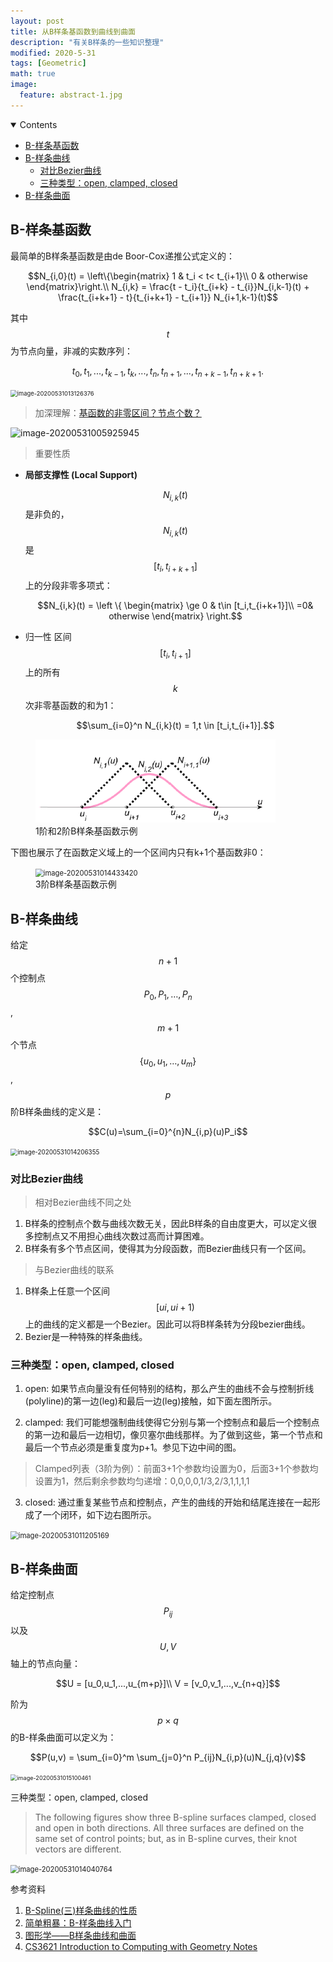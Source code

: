 ```yaml
---
layout: post
title: 从B样条基函数到曲线到曲面
description: "有关B样条的一些知识整理"
modified: 2020-5-31
tags: [Geometric]
math: true
image:
  feature: abstract-1.jpg
---
```

<details open><!-- 可选open -->
<summary>Contents</summary>
<div markdown="1">
<!-- TOC -->

- [B-样条基函数](#b-%E6%A0%B7%E6%9D%A1%E5%9F%BA%E5%87%BD%E6%95%B0)
- [B-样条曲线](#b-%E6%A0%B7%E6%9D%A1%E6%9B%B2%E7%BA%BF)
    - [对比Bezier曲线](#%E5%AF%B9%E6%AF%94bezier%E6%9B%B2%E7%BA%BF)
    - [三种类型：open, clamped, closed](#%E4%B8%89%E7%A7%8D%E7%B1%BB%E5%9E%8Bopen-clamped-closed)
- [B-样条曲面](#b-%E6%A0%B7%E6%9D%A1%E6%9B%B2%E9%9D%A2)

<!-- /TOC -->
</div>
</details>

## B-样条基函数

最简单的B样条基函数是由de Boor-Cox递推公式定义的：

$$N_{i,0}(t) = \left\{\begin{matrix} 1 & t_i < t<  t_{i+1}\\ 0 & otherwise \end{matrix}\right.\\ N_{i,k} = \frac{t - t_i}{t_{i+k} - t_{i}}N_{i,k-1}(t) + \frac{t_{i+k+1} - t}{t_{i+k+1} - t_{i+1}} N_{i+1,k-1}(t)$$

其中$$t$$为节点向量，非减的实数序列：

$$t_0,t_1,...,t_{k-1},t_k,...,t_n,t_{n+1},...,t_{n+k-1},t_{n+k+1}.$$

<img src="{{ site.url }}/images/B-Spline/image-20200531013126376.png" alt="image-20200531013126376" style="zoom: 67%;" />

> 加深理解：[基函数的非零区间？节点个数？](https://wlsdzyzl.top/2019/03/19/%E5%9B%BE%E5%BD%A2%E5%AD%A6%E2%80%94%E2%80%94B%E6%A0%B7%E6%9D%A1%E6%9B%B2%E7%BA%BF%E5%92%8C%E6%9B%B2%E9%9D%A2/)

<img src="{{ site.url }}/images/B-Spline/image-20200531005925945.png" alt="image-20200531005925945"  />

<!--more-->

> 重要性质

- **局部支撑性 (Local Support)**

  $$N_{i,k}(t)$$是非负的，$$N_{i,k}(t)$$是$$[t_i,t_{i+k+1}]$$上的分段非零多项式：

  $$N_{i,k}(t) = \left \{ \begin{matrix} \ge 0 & t\in [t_i,t_{i+k+1}]\\ =0& otherwise \end{matrix} \right.$$

- 归一性
  区间$$[t_i,t_{i+1}]$$上的所有$$k$$次非零基函数的和为1：

  $$\sum_{i=0}^n N_{i,k}(t) = 1,t \in [t_i,t_{i+1}].$$

<figure><img src="images/B-Spline/image-20200531012646364.png" alt="image-20200531012646364" style="zoom: 70%;" /><figcaption>1阶和2阶B样条基函数示例</figcaption></figure>

下图也展示了在函数定义域上的一个区间内只有k+1个基函数非0：

<figure><img src="{{ site.url }}/images/B-Spline/image-20200531014433420.png" alt="image-20200531014433420" style="zoom:80%;" /><figcaption>3阶B样条基函数示例</figcaption></figure>

## B-样条曲线

给定$$n+1$$个控制点$${P_0,P_1,…,P_n}$$,$$m+1$$个节点$$\{u_0,u_1,…,u_m\}$$, $$p$$阶B样条曲线的定义是：

$$C(u)=\sum_{i=0}^{n}N_{i,p}(u)P_i$$

<img src="{{ site.url }}/images/B-Spline/image-20200531014206355.png" alt="image-20200531014206355" style="zoom: 70%;" />

### 对比Bezier曲线

>相对Bezier曲线不同之处

1. B样条的控制点个数与曲线次数无关，因此B样条的自由度更大，可以定义很多控制点又不用担心曲线次数过高而计算困难。
2. B样条有多个节点区间，使得其为分段函数，而Bezier曲线只有一个区间。

> 与Bezier曲线的联系

1. B样条上任意一个区间$$[ui,ui+1)$$上的曲线的定义都是一个Bezier。因此可以将B样条转为分段bezier曲线。
2. Bezier是一种特殊的样条曲线。

### 三种类型：open, clamped, closed

1. open: 如果节点向量没有任何特别的结构，那么产生的曲线不会与控制折线(polyline)的第一边(leg)和最后一边(leg)接触，如下面左图所示。

2. clamped: 我们可能想强制曲线使得它分别与第一个控制点和最后一个控制点的第一边和最后一边相切，像贝塞尔曲线那样。为了做到这些，第一个节点和最后一个节点必须是重复度为p+1。参见下边中间的图。

  > Clamped列表（3阶为例）：前面3+1个参数均设置为0，后面3+1个参数均设置为1，然后剩余参数均匀递增：0,0,0,0,1/3,2/3,1,1,1,1

3. closed: 通过重复某些节点和控制点，产生的曲线的开始和结尾连接在一起形成了一个闭环，如下边右图所示。

<img src="{{ site.url }}/images/B-Spline/image-20200531011205169.png" alt="image-20200531011205169" style="zoom:80%;" />

## B-样条曲面

给定控制点$$P_{ij}$$以及$$U,V$$轴上的节点向量：

$$U = [u_0,u_1,...,u_{m+p}]\\ V = [v_0,v_1,...,v_{n+q}]$$

阶为$$p×q$$的B-样条曲面可以定义为：

$$P(u,v) = \sum_{i=0}^m \sum_{j=0}^n P_{ij}N_{i,p}(u)N_{j,q}(v)$$

<img src="{{ site.url }}/images/B-Spline/image-20200531015100461.png" alt="image-20200531015100461" style="zoom: 65%;" />

三种类型：open, clamped, closed

>The following figures show three B-spline surfaces clamped, closed and open in both directions. All three surfaces are defined on the same set of control points; but, as in B-spline curves, their knot vectors are different.

<img src="{{ site.url }}/images/B-Spline/image-20200531014040764.png" alt="image-20200531014040764" style="zoom:80%;" />



参考资料

1. [B-Spline(三)样条曲线的性质](http://www.whudj.cn/?p=493)
2. [简单粗暴：B-样条曲线入门](https://zhuanlan.zhihu.com/p/50626506)
3. [图形学——B样条曲线和曲面](https://wlsdzyzl.top/2019/03/19/%E5%9B%BE%E5%BD%A2%E5%AD%A6%E2%80%94%E2%80%94B%E6%A0%B7%E6%9D%A1%E6%9B%B2%E7%BA%BF%E5%92%8C%E6%9B%B2%E9%9D%A2/)
4. [CS3621 Introduction to Computing with Geometry Notes](https://pages.mtu.edu/~shene/COURSES/cs3621/NOTES/)